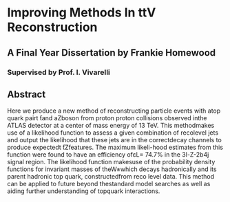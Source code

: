 # Improving Methods In ttV Reconstruction
## A Final Year Dissertation by Frankie Homewood
### Supervised by Prof. I. Vivarelli

## Abstract
Here we produce a new method of reconstructing particle events with atop quark pairt ̄tand aZboson from proton proton collisions observed inthe ATLAS detector at a center of mass energy of 13 TeV. This methodmakes use of a likelihood function to assess a given combination of recolevel jets and output the likelihood that these jets are in the correctdecay channels to produce expectedt ̄tZfeatures. The maximum likeli-hood estimates from this function were found to have an efficiency ofεL= 74.7% in the 3l-Z-2b4j signal region. The likelihood function makesuse of the probability density functions for invariant masses of theW±which decays hadronically and its parent hadronic top quark, constructedfrom reco level data. This method can be applied to future beyond thestandard model searches as well as aiding further understanding of topquark interactions.